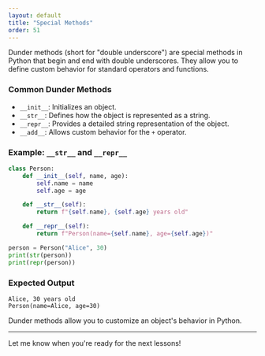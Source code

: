 ```yaml
---
layout: default
title: "Special Methods"
order: 51
---
```


Dunder methods (short for "double underscore") are special methods in Python that begin and end with double underscores. They allow you to define custom behavior for standard operators and functions.

### Common Dunder Methods

- `__init__`: Initializes an object.
- `__str__`: Defines how the object is represented as a string.
- `__repr__`: Provides a detailed string representation of the object.
- `__add__`: Allows custom behavior for the `+` operator.

### Example: `__str__` and `__repr__`

```python
class Person:
    def __init__(self, name, age):
        self.name = name
        self.age = age

    def __str__(self):
        return f"{self.name}, {self.age} years old"

    def __repr__(self):
        return f"Person(name={self.name}, age={self.age})"

person = Person("Alice", 30)
print(str(person))
print(repr(person))
```

### Expected Output

```plaintext
Alice, 30 years old
Person(name=Alice, age=30)
```

Dunder methods allow you to customize an object's behavior in Python.

---

Let me know when you're ready for the next lessons!
